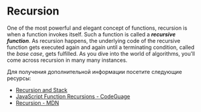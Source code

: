 # Recursion

One of the most powerful and elegant concept of functions, recursion is when a function invokes itself. Such a function is called a **_recursive function_**. As recursion happens, the underlying code of the recursive function gets executed again and again until a terminating condition, called the _base case_, gets fulfilled. As you dive into the world of algorithms, you'll come across recursion in many many instances.

Для получения дополнительной информации посетите следующие ресурсы:

- [Recursion and Stack](https://javascript.info/recursion)
- [JavaScript Function Recursions - CodeGuage](https://www.codeguage.com/courses/js/functions-recursions)
- [Recursion - MDN](https://developer.mozilla.org/en-US/docs/Glossary/Recursion)
